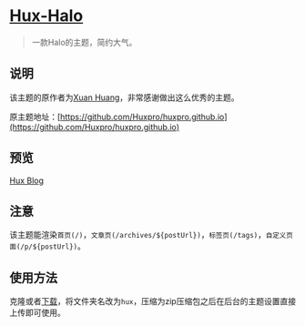 <h1><a href="#" target="_blank">Hux-Halo</a></h1>

> 一款Halo的主题，简约大气。

## 说明

该主题的原作者为[Xuan Huang](https://github.com/huxpro)，非常感谢做出这么优秀的主题。

原主题地址：[https://github.com/Huxpro/huxpro.github.io](https://github.com/Huxpro/huxpro.github.io)

## 预览

[Hux Blog](https://huangxuan.me/)

## 注意

该主题能渲染`首页(/)`，`文章页(/archives/${postUrl})`，`标签页(/tags)`，`自定义页面(/p/${postUrl})`。

## 使用方法

克隆或者[下载](https://github.com/ruibaby/hux-halo/releases)，将文件夹名改为`hux`，压缩为zip压缩包之后在后台的主题设置直接上传即可使用。

